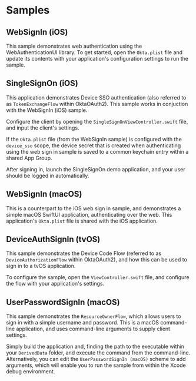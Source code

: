 # Samples

## WebSignIn (iOS)

This sample demonstrates web authentication using the WebAuthenticationUI library.  To get started, open the `Okta.plist` file and update its contents with your application's configuration settings to run the sample.

## SingleSignOn (iOS)

This application demonstrates Device SSO authentication (also referred to as `TokenExchangeFlow` within OktaOAuth2). This sample works in conjuction with the WebSignIn (iOS) sample. 

Configure the client by opening the `SingleSignOnViewController.swift` file, and input the client's settings.

If the `Okta.plist` file (from the WebSignIn sample) is configured with the `device_sso` scope, the device secret that is created when authenticating using the web sign in sample is saved to a common keychain entry within a shared App Group.

After signing in, launch the SingleSignOn demo application, and your user should be logged in automatically.

## WebSignIn (macOS)

This is a counterpart to the iOS web sign in sample, and demonstrates a simple macOS SwiftUI application, authenticating over the web.  This application's `Okta.plist` file is shared with the iOS application.

## DeviceAuthSignIn (tvOS)

This sample demonstrates the Device Code Flow (referred to as `DeviceAuthorizationFlow` within OktaOAuth2), and how this can be used to sign in to a tvOS application.

To configure the sample, open the `ViewController.swift` file, and configure the flow with your application's settings.

## UserPasswordSignIn (macOS)

This sample demonstrates the `ResourceOwnerFlow`, which allows users to sign in with a simple username and password. This is a macOS command-line application, and uses command-line arguments to supply client settings.

Simply build the application and, finding the path to the executable within your `DerivedData` folder, and execute the command from the command-line.  Alternatively, you can edit the `UserPasswordSignIn (macOS)` scheme to add arguments, which will enable you to run the sample from within the Xcode debug environment.
